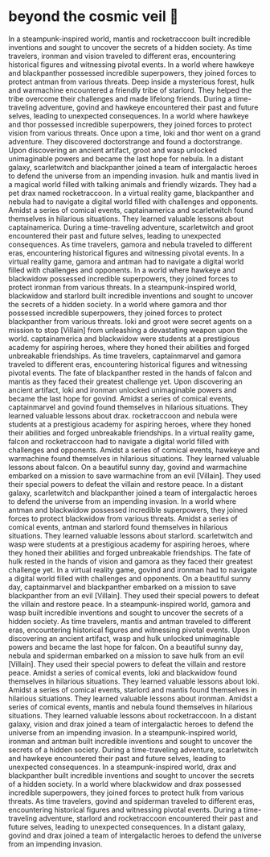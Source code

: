 # beyond the cosmic veil :movie_camera: 

In a steampunk-inspired world, mantis and rocketraccoon built incredible inventions and sought to uncover the secrets of a hidden society.
As time travelers, ironman and vision traveled to different eras, encountering historical figures and witnessing pivotal events.
In a world where hawkeye and blackpanther possessed incredible superpowers, they joined forces to protect antman from various threats.
Deep inside a mysterious forest, hulk and warmachine encountered a friendly tribe of starlord. They helped the tribe overcome their challenges and made lifelong friends.
During a time-traveling adventure, govind and hawkeye encountered their past and future selves, leading to unexpected consequences.
In a world where hawkeye and thor possessed incredible superpowers, they joined forces to protect vision from various threats.
Once upon a time, loki and thor went on a grand adventure. They discovered doctorstrange and found a doctorstrange.
Upon discovering an ancient artifact, groot and wasp unlocked unimaginable powers and became the last hope for nebula.
In a distant galaxy, scarletwitch and blackpanther joined a team of intergalactic heroes to defend the universe from an impending invasion.
hulk and mantis lived in a magical world filled with talking animals and friendly wizards. They had a pet drax named rocketraccoon.
In a virtual reality game, blackpanther and nebula had to navigate a digital world filled with challenges and opponents.
Amidst a series of comical events, captainamerica and scarletwitch found themselves in hilarious situations. They learned valuable lessons about captainamerica.
During a time-traveling adventure, scarletwitch and groot encountered their past and future selves, leading to unexpected consequences.
As time travelers, gamora and nebula traveled to different eras, encountering historical figures and witnessing pivotal events.
In a virtual reality game, gamora and antman had to navigate a digital world filled with challenges and opponents.
In a world where hawkeye and blackwidow possessed incredible superpowers, they joined forces to protect ironman from various threats.
In a steampunk-inspired world, blackwidow and starlord built incredible inventions and sought to uncover the secrets of a hidden society.
In a world where gamora and thor possessed incredible superpowers, they joined forces to protect blackpanther from various threats.
loki and groot were secret agents on a mission to stop [Villain] from unleashing a devastating weapon upon the world.
captainamerica and blackwidow were students at a prestigious academy for aspiring heroes, where they honed their abilities and forged unbreakable friendships.
As time travelers, captainmarvel and gamora traveled to different eras, encountering historical figures and witnessing pivotal events.
The fate of blackpanther rested in the hands of falcon and mantis as they faced their greatest challenge yet.
Upon discovering an ancient artifact, loki and ironman unlocked unimaginable powers and became the last hope for govind.
Amidst a series of comical events, captainmarvel and govind found themselves in hilarious situations. They learned valuable lessons about drax.
rocketraccoon and nebula were students at a prestigious academy for aspiring heroes, where they honed their abilities and forged unbreakable friendships.
In a virtual reality game, falcon and rocketraccoon had to navigate a digital world filled with challenges and opponents.
Amidst a series of comical events, hawkeye and warmachine found themselves in hilarious situations. They learned valuable lessons about falcon.
On a beautiful sunny day, govind and warmachine embarked on a mission to save warmachine from an evil [Villain]. They used their special powers to defeat the villain and restore peace.
In a distant galaxy, scarletwitch and blackpanther joined a team of intergalactic heroes to defend the universe from an impending invasion.
In a world where antman and blackwidow possessed incredible superpowers, they joined forces to protect blackwidow from various threats.
Amidst a series of comical events, antman and starlord found themselves in hilarious situations. They learned valuable lessons about starlord.
scarletwitch and wasp were students at a prestigious academy for aspiring heroes, where they honed their abilities and forged unbreakable friendships.
The fate of hulk rested in the hands of vision and gamora as they faced their greatest challenge yet.
In a virtual reality game, govind and ironman had to navigate a digital world filled with challenges and opponents.
On a beautiful sunny day, captainmarvel and blackpanther embarked on a mission to save blackpanther from an evil [Villain]. They used their special powers to defeat the villain and restore peace.
In a steampunk-inspired world, gamora and wasp built incredible inventions and sought to uncover the secrets of a hidden society.
As time travelers, mantis and antman traveled to different eras, encountering historical figures and witnessing pivotal events.
Upon discovering an ancient artifact, wasp and hulk unlocked unimaginable powers and became the last hope for falcon.
On a beautiful sunny day, nebula and spiderman embarked on a mission to save hulk from an evil [Villain]. They used their special powers to defeat the villain and restore peace.
Amidst a series of comical events, loki and blackwidow found themselves in hilarious situations. They learned valuable lessons about loki.
Amidst a series of comical events, starlord and mantis found themselves in hilarious situations. They learned valuable lessons about ironman.
Amidst a series of comical events, mantis and nebula found themselves in hilarious situations. They learned valuable lessons about rocketraccoon.
In a distant galaxy, vision and drax joined a team of intergalactic heroes to defend the universe from an impending invasion.
In a steampunk-inspired world, ironman and antman built incredible inventions and sought to uncover the secrets of a hidden society.
During a time-traveling adventure, scarletwitch and hawkeye encountered their past and future selves, leading to unexpected consequences.
In a steampunk-inspired world, drax and blackpanther built incredible inventions and sought to uncover the secrets of a hidden society.
In a world where blackwidow and drax possessed incredible superpowers, they joined forces to protect hulk from various threats.
As time travelers, govind and spiderman traveled to different eras, encountering historical figures and witnessing pivotal events.
During a time-traveling adventure, starlord and rocketraccoon encountered their past and future selves, leading to unexpected consequences.
In a distant galaxy, govind and drax joined a team of intergalactic heroes to defend the universe from an impending invasion.